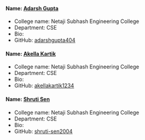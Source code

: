 #### Name: [Adarsh Gupta](https://github.com/adarshgupta404)
- College name: Netaji Subhash Engineering College
- Department: CSE
- Bio: 
- GitHub: [adarshgupta404](https://github.com/adarshgupta404)

#### Name: [Akella Kartik](https://github.com/akellakartik1234)
- College name: Netaji Subhash Engineering College
- Department: CSE
- Bio: 
- GitHub: [akellakartik1234](https://github.com/akellakartik1234)

 #### Name: [Shruti Sen](https://github.com/shruti-sen2004)
- College name: Netaji Subhash Engineering College
- Department: CSE
- Bio: 
- GitHub: [shruti-sen2004](https://github.com/shruti-sen2004)
